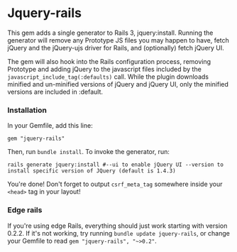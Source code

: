 # Jquery-rails

This gem adds a single generator to Rails 3, jquery:install. Running the generator will remove any Prototype JS files you may happen to have, fetch jQuery and the jQuery-ujs driver for Rails, and (optionally) fetch jQuery UI.

The gem will also hook into the Rails configuration process, removing Prototype and adding jQuery to the javascript files included by the `javascript_include_tag(:defaults)` call. While the plugin downloads minified and un-minified versions of jQuery and jQuery UI, only the minified versions are included in :default.

### Installation

In your Gemfile, add this line:

    gem "jquery-rails"

Then, run `bundle install`. To invoke the generator, run:

    rails generate jquery:install #--ui to enable jQuery UI --version to install specific version of JQuery (default is 1.4.3)

You're done! Don't forget to output `csrf_meta_tag` somewhere inside your `<head>` tag in your layout!

### Edge rails

If you're using edge Rails, everything should just work starting with version 0.2.2. If it's not working, try running `bundle update jquery-rails`, or change your Gemfile to read `gem "jquery-rails", "~>0.2"`.
